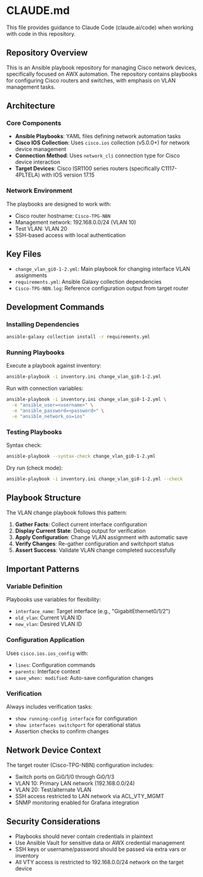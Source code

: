 # CLAUDE.md

This file provides guidance to Claude Code (claude.ai/code) when working with code in this repository.

## Repository Overview

This is an Ansible playbook repository for managing Cisco network devices, specifically focused on AWX automation. The repository contains playbooks for configuring Cisco routers and switches, with emphasis on VLAN management tasks.

## Architecture

### Core Components

- **Ansible Playbooks**: YAML files defining network automation tasks
- **Cisco IOS Collection**: Uses `cisco.ios` collection (v5.0.0+) for network device management
- **Connection Method**: Uses `network_cli` connection type for Cisco device interaction
- **Target Devices**: Cisco ISR1100 series routers (specifically C1117-4PLTELA) with IOS version 17.15

### Network Environment

The playbooks are designed to work with:
- Cisco router hostname: `Cisco-TPG-NBN`
- Management network: 192.168.0.0/24 (VLAN 10)
- Test VLAN: VLAN 20
- SSH-based access with local authentication

## Key Files

- `change_vlan_gi0-1-2.yml`: Main playbook for changing interface VLAN assignments
- `requirements.yml`: Ansible Galaxy collection dependencies
- `Cisco-TPG-NBN.log`: Reference configuration output from target router

## Development Commands

### Installing Dependencies

```bash
ansible-galaxy collection install -r requirements.yml
```

### Running Playbooks

Execute a playbook against inventory:
```bash
ansible-playbook -i inventory.ini change_vlan_gi0-1-2.yml
```

Run with connection variables:
```bash
ansible-playbook -i inventory.ini change_vlan_gi0-1-2.yml \
  -e "ansible_user=<username>" \
  -e "ansible_password=<password>" \
  -e "ansible_network_os=ios"
```

### Testing Playbooks

Syntax check:
```bash
ansible-playbook --syntax-check change_vlan_gi0-1-2.yml
```

Dry run (check mode):
```bash
ansible-playbook -i inventory.ini change_vlan_gi0-1-2.yml --check
```

## Playbook Structure

The VLAN change playbook follows this pattern:

1. **Gather Facts**: Collect current interface configuration
2. **Display Current State**: Debug output for verification
3. **Apply Configuration**: Change VLAN assignment with automatic save
4. **Verify Changes**: Re-gather configuration and switchport status
5. **Assert Success**: Validate VLAN change completed successfully

## Important Patterns

### Variable Definition

Playbooks use variables for flexibility:
- `interface_name`: Target interface (e.g., "GigabitEthernet0/1/2")
- `old_vlan`: Current VLAN ID
- `new_vlan`: Desired VLAN ID

### Configuration Application

Uses `cisco.ios.ios_config` with:
- `lines`: Configuration commands
- `parents`: Interface context
- `save_when: modified`: Auto-save configuration changes

### Verification

Always includes verification tasks:
- `show running-config interface` for configuration
- `show interfaces switchport` for operational status
- Assertion checks to confirm changes

## Network Device Context

The target router (Cisco-TPG-NBN) configuration includes:
- Switch ports on Gi0/1/0 through Gi0/1/3
- VLAN 10: Primary LAN network (192.168.0.0/24)
- VLAN 20: Test/alternate VLAN
- SSH access restricted to LAN network via ACL_VTY_MGMT
- SNMP monitoring enabled for Grafana integration

## Security Considerations

- Playbooks should never contain credentials in plaintext
- Use Ansible Vault for sensitive data or AWX credential management
- SSH keys or username/password should be passed via extra vars or inventory
- All VTY access is restricted to 192.168.0.0/24 network on the target device
